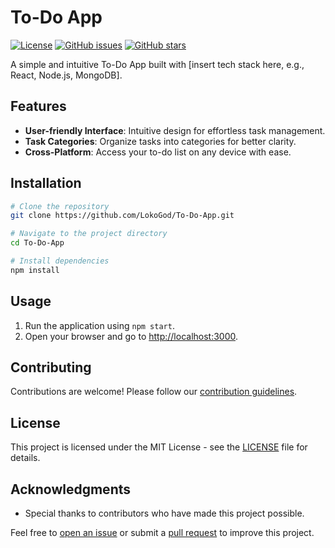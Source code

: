 # To-Do App

[![License](https://img.shields.io/badge/license-MIT-blue.svg)](https://opensource.org/licenses/MIT)
[![GitHub issues](https://img.shields.io/github/issues/LokoGod/To-Do-App)](https://github.com/LokoGod/To-Do-App/issues)
[![GitHub stars](https://img.shields.io/github/stars/LokoGod/To-Do-App)](https://github.com/LokoGod/To-Do-App/stargazers)

A simple and intuitive To-Do App built with [insert tech stack here, e.g., React, Node.js, MongoDB].

## Features

- **User-friendly Interface**: Intuitive design for effortless task management.
- **Task Categories**: Organize tasks into categories for better clarity.
- **Cross-Platform**: Access your to-do list on any device with ease.

## Installation

```bash
# Clone the repository
git clone https://github.com/LokoGod/To-Do-App.git

# Navigate to the project directory
cd To-Do-App

# Install dependencies
npm install
```

## Usage

1. Run the application using `npm start`.
2. Open your browser and go to [http://localhost:3000](http://localhost:3000).

## Contributing

Contributions are welcome! Please follow our [contribution guidelines](CONTRIBUTING.md).

## License

This project is licensed under the MIT License - see the [LICENSE](LICENSE) file for details.

## Acknowledgments

- Special thanks to contributors who have made this project possible.

Feel free to [open an issue](https://github.com/your-username/your-repo/issues) or submit a [pull request](https://github.com/your-username/your-repo/pulls) to improve this project.

